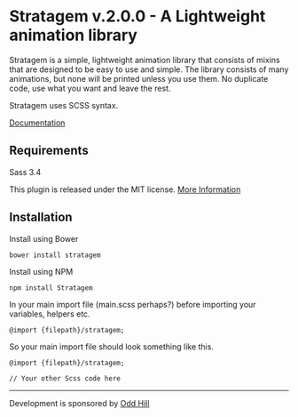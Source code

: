 # Stratagem v.2.0.0 - A Lightweight animation library

Stratagem is a simple, lightweight animation library that consists of mixins that are designed to be easy to use and simple.
The library consists of many animations, but none will be printed unless you use them. No duplicate code, use what you want and leave the rest.

Stratagem uses SCSS syntax.

[Documentation](http://oddhill.github.io/Stratagem/documentation/)

## Requirements
Sass 3.4

This plugin is released under the MIT license.
[More Information](http://opensource.org/licenses/MIT)

## Installation

Install using Bower

```
bower install stratagem
```

Install using NPM

```
npm install Stratagem
```

In your main import file (main.scss perhaps?) before importing your variables, helpers etc.
```
@import {filepath}/stratagem;
```

So your main import file should look something like this.
```
@import {filepath}/stratagem;

// Your other Scss code here

```

******

Development is sponsored by [Odd Hill](http://oddhill.se)
